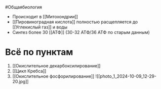 #Общаябиология 
- Происходит в [[Митохондрии]]
- [[Пировиноградная кислота]] полностью расщепляется до [[Углекислый газ]] и воды
- Синтез более 30 [[АТФ]] (30-32 АТФ/36 АТФ по старым данным)
# Всё по пунктам
1. [[Окислительное декарбоксилирование]] 
2. [[Цикл Кребса]]
3. [[Окислительное фосфорилирование]]
![[photo_1_2024-10-09_12-29-20.jpg]]